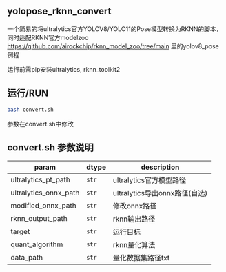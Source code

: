 ## yolopose_rknn_convert
一个简易的将ultralytics官方YOLOV8/YOLO11的Pose模型转换为RKNN的脚本，同时适配RKNN官方modelzoo https://github.com/airockchip/rknn_model_zoo/tree/main 里的yolov8_pose例程

运行前需pip安装ultralytics, rknn_toolkit2

## 运行/RUN
```sh
bash convert.sh
```
参数在convert.sh中修改
## convert.sh 参数说明
| param | dtype | description | 
| -- | -- | -- |
| ultralytics_pt_path | `str` | ultralytics官方模型路径 |
| ultralytics_onnx_path | `str` | ultralytics导出onnx路径(自选) |
| modified_onnx_path | `str` | 修改onnx路径 |
| rknn_output_path | `str` | rknn输出路径 |
| target | `str` | 运行目标 |
| quant_algorithm | `str` | rknn量化算法 |
| data_path | `str` | 量化数据集路径txt |